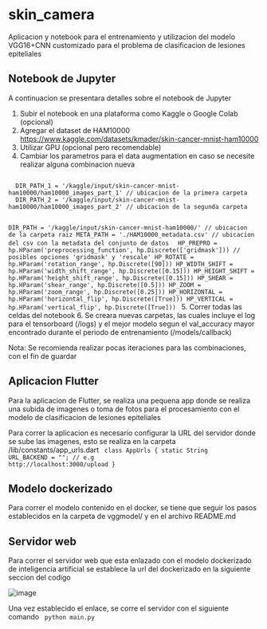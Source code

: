 # skin_camera

Aplicacion y notebook para el entrenamiento y utilizacion del modelo VGG16+CNN customizado para el problema de clasificacion de lesiones epiteliales


## Notebook de Jupyter
A continuacion se presentara detalles sobre el notebook de Jupyter
1. Subir el notebook en una plataforma como Kaggle o Google Colab (opcional)
2. Agregar el dataset de HAM10000 https://www.kaggle.com/datasets/kmader/skin-cancer-mnist-ham10000
3. Utilizar GPU (opcional pero recomendable)
4. Cambiar los parametros para el data augmentation en caso se necesite realizar alguna combinacion nueva
<code>
  DIR_PATH_1 = '/kaggle/input/skin-cancer-mnist-ham10000/ham10000_images_part_1' // ubicacion de la primera carpeta
  DIR_PATH_2 = '/kaggle/input/skin-cancer-mnist-ham10000/ham10000_images_part_2' // ubicacion de la segunda carpeta

  DIR_PATH = '/kaggle/input/skin-cancer-mnist-ham10000/' // ubicacion de la carpeta raiz
  META_PATH = './HAM10000_metadata.csv' // ubicacion del csv con la metadata del conjunto de datos
</code>
<code>
  HP_PREPRO = hp.HParam('preprocessing_function', hp.Discrete(['gridmask'])) // posibles opciones 'gridmask' y 'rescale'
  HP_ROTATE = hp.HParam('rotation_range', hp.Discrete([90]))
  HP_WIDTH_SHIFT = hp.HParam('width_shift_range', hp.Discrete([0.15]))
  HP_HEIGHT_SHIFT = hp.HParam('height_shift_range', hp.Discrete([0.15]))
  HP_SHEAR = hp.HParam('shear_range', hp.Discrete([0.5]))
  HP_ZOOM = hp.HParam('zoom_range', hp.Discrete([0.25]))
  HP_HORIZONTAL = hp.HParam('horizontal_flip', hp.Discrete([True]))
  HP_VERTICAL = hp.HParam('vertical_flip', hp.Discrete([True]))
</code>
5. Correr todas las celdas del notebook
6. Se creara nuevas carpetas, las cuales incluye el log para el tensorboard (/logs) y el mejor modelo segun el val_accuracy mayor encontrado durante el periodo de entrenamiento (/models/callback)

Nota: Se recomienda realizar pocas iteraciones para las combinaciones, con el fin de guardar 

## Aplicacion Flutter
Para la aplicacion de Flutter, se realiza una pequena app donde se realiza una subida de imagenes o toma de fotos para el procesamiento con el modelo de clasificacion de lesiones epiteliales

Para correr la aplicacion es necesario configurar la URL del servidor donde se sube las imagenes, esto se realiza en la carpeta /lib/constants/app_urls.dart
<code>
  class AppUrls {
    static String URL_BACKEND = "<endpoint de subida de imagenes>"; // e.g http://localhost:3000/upload
  }
</code>
  
## Modelo dockerizado
Para correr el modelo contenido en el docker, se tiene que seguir los pasos establecidos en la carpeta de vggmodel/ y en el archivo README.md

## Servidor web
Para correr el servidor web que esta enlazado con el modelo dockerizado de inteligencia artificial se establece la url del dockerizado en la siguiente seccion del codigo
 
![image](https://user-images.githubusercontent.com/91985728/186070324-4b8c242c-b89d-475c-a53b-3a546c6df7f4.png)

Una vez establecido el enlace, se corre el servidor con el siguiente comando
<code>
  python main.py
</code>
